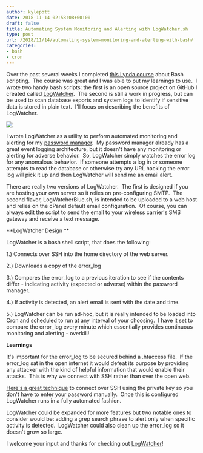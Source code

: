 ```yaml
---
author: kylepott
date: 2018-11-14 02:58:08+00:00
draft: false
title: Automating System Monitoring and Alerting with LogWatcher.sh
type: post
url: /2018/11/14/automating-system-monitoring-and-alerting-with-bash/
categories:
- bash
- cron
---
```


Over the past several weeks I completed [this Lynda course](https://www.lynda.com/Bash-tutorials/Learning-Bash-Scripting/142989-2.html) about Bash scripting.  The course was great and I was able to put my learnings to use.  I wrote two handy bash scripts: the first is an open source project on GitHub I created called [LogWatcher](https://github.com/kylepott/LogWatcher).  The second is still a work in progress, but can be used to scan database exports and system logs to identify if sensitive data is stored in plain text.  I'll focus on describing the benefits of LogWatcher.

![](https://technicalagain.com/wp-content/uploads/2018/11/Screenshot-from-2018-11-13-21-03-58.png)


I wrote LogWatcher as a utility to perform automated monitoring and alerting for my [password manager](https://technicalagain.com/2018/04/05/rolling-my-own-password-manager-part-2/).  My password manager already has a great event logging architecture, but it doesn't have any monitoring or alerting for adverse behavior.  So, LogWatcher simply watches the error log for any anomalous behavior.  If someone attempts a log in or someone attempts to read the database or otherwise try any URL hacking the error log will pick it up and then LogWatcher will send me an email alert.

There are really two versions of LogWatcher.  The first is designed if you are hosting your own server so it relies on pre-configuring SMTP.  The second flavor, LogWatcherBlue.sh, is intended to be uploaded to a web host and relies on the cPanel default email configuration.  Of course, you can always edit the script to send the email to your wireless carrier's SMS gateway and receive a text message.

**LogWatcher Design
**

LogWatcher is a bash shell script, that does the following:

1.) Connects over SSH into the home directory of the web server.

2.) Downloads a copy of the error_log

3.) Compares the error_log to a previous iteration to see if the contents differ - indicating activity (expected or adverse) within the password manager.

4.) If activity is detected, an alert email is sent with the date and time.

5.) LogWatcher can be run ad-hoc, but it is really intended to be loaded into Cron and scheduled to run at any interval of your choosing.  I have it set to compare the error_log every minute which essentially provides continuous monitoring and alerting - overkill!

**Learnings**

It's important for the error_log to be secured behind a .htaccess file.  If the error_log sat in the open internet it would defeat its purpose by providing any attacker with the kind of helpful information that would enable their attacks.  This is why we connect with SSH rather than over the open web.

[Here's a great technique](https://www.howtogeek.com/66776/how-to-remotely-copy-files-over-ssh-without-entering-your-password/) to connect over SSH using the private key so you don't have to enter your password manually.  Once this is configured LogWatcher runs in a fully automated fashion.

LogWatcher could be expanded for more features but two notable ones to consider would be: adding a grep search phrase to alert only when specific activity is detected.  LogWatcher could also clean up the error_log so it doesn't grow so large.

I welcome your input and thanks for checking out [LogWatcher](https://github.com/kylepott/LogWatcher)!
